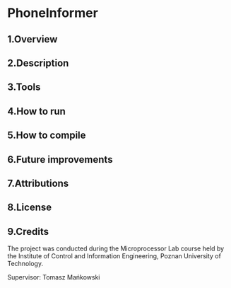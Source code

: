 # PhoneInformer

## 1.Overview

## 2.Description

## 3.Tools

## 4.How to run

## 5.How to compile

## 6.Future improvements

## 7.Attributions

## 8.License

## 9.Credits

The project was conducted during the Microprocessor Lab course held by the Institute of Control and Information Engineering, Poznan University of Technology.

Supervisor: Tomasz Mańkowski